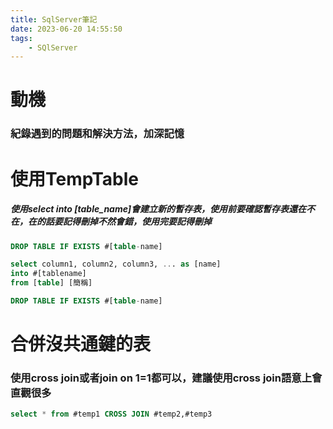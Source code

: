```yaml
---
title: SqlServer筆記
date: 2023-06-20 14:55:50
tags: 
    - SQlServer
---
```

# 動機

### 紀錄遇到的問題和解決方法，加深記憶

# 使用TempTable

##### 使用select into [table_name]會建立新的暫存表，使用前要確認暫存表還在不在，在的話要記得刪掉不然會錯，使用完要記得刪掉

```sql
DROP TABLE IF EXISTS #[table-name]

select column1, column2, column3, ... as [name]
into #[tablename]
from [table] [簡稱]

DROP TABLE IF EXISTS #[table-name]
```

# 合併沒共通鍵的表

### 使用cross join或者join on 1=1都可以，建議使用cross join語意上會直觀很多

```sql
select * from #temp1 CROSS JOIN #temp2,#temp3
```
